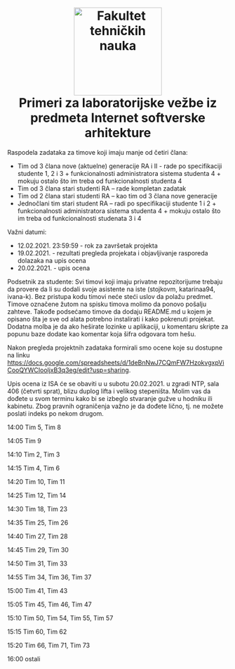 <h1 align="center">
  <a name="logo" href="http://ftn.uns.ac.rs/691618389/fakultet-tehnickih-nauka"><img src="https://i.imgur.com/eBaobcQ.jpg" alt="Fakultet tehničkih nauka" width="200"></a>
  <br>
  Primeri za laboratorijske vežbe iz predmeta Internet softverske arhitekture
</h1>

Raspodela zadataka za timove koji imaju manje od četiri člana:
<ul>
<li>Tim od 3 člana nove (aktuelne) generacije RA i II - rade po specifikaciji studente 1, 2 i 3 + funkcionalnosti administratora sistema studenta 4 + mokuju ostalo što im treba od funkcionalnosti studenta 4</li>
  <li>Tim od 3 člana stari studenti RA – rade kompletan zadatak</li>
  <li>Tim od 2 člana stari studenti RA – kao tim od 3 člana nove generacije</li>
<li>Jednočlani tim stari student RA – radi po specifikaciji studente 1 i 2 + funkcionalnosti administratora sistema studenta 4 + mokuju ostalo što im treba od funkcionalnosti studenata 3 i 4</li>
 </ul>
 
 Važni datumi:
 <ul>
 	<li>12.02.2021. 23:59:59 - rok za završetak projekta</li>
	<li>19.02.2021. - rezultati pregleda projekata i objavljivanje rasporeda dolazaka na upis ocena</li>
	<li>20.02.2021. - upis ocena</li>
 </ul>

Podsetnik za studente:
Svi timovi koji imaju privatne repozitorijume trebaju da provere da li su dodali svoje asistente na iste (stojkovm, katarinaa94, ivana-k). Bez pristupa kodu timovi neće steći uslov da polažu predmet.
Timove označene žutom na spisku timova molimo da ponovo pošalju zahteve.
Takođe podsećamo timove da dodaju README.md u kojem je opisano šta je sve od alata potrebno instalirati i kako pokrenuti projekat.
Dodatna molba je da ako heširate lozinke u aplikaciji, u komentaru skripte za popunu baze dodate kao komentar koja šifra odgovara tom hešu.


Nakon pregleda projektnih zadataka formirali smo ocene koje su dostupne na linku
https://docs.google.com/spreadsheets/d/1deBnNwJ7CQmFW7HzokvgxpViCooQYWCIooljxB3q3eg/edit?usp=sharing.

Upis ocena iz ISA će se obaviti u u subotu 20.02.2021. u zgradi NTP, sala 406
(četvrti sprat), blizu duplog lifta i velikog stepeništa. Molim vas da dođete u svom
terminu kako bi se izbeglo stvaranje gužve u hodniku ili kabinetu. Zbog pravnih
ograničenja važno je da dođete lično, tj. ne možete poslati indeks po nekom drugom.

14:00
Tim 5, Tim 8

14:05
Tim 9

14:10
Tim 2, Tim 3

14:15
Tim 4, Tim 6

14:20
Tim 10, Tim 11

14:25
Tim 12, Tim 14

14:30
Tim 18, Tim 23

14:35
Tim 25, Tim 26

14:40
Tim 27, Tim 28

14:45
Tim 29, Tim 30

14:50
Tim 31, Tim 33

14:55
Tim 34, Tim 36, Tim 37

15:00
Tim 41, Tim 43

15:05
Tim 45, Tim 46, Tim 47

15:10
Tim 50, Tim 54, Tim 55, Tim 57

15:15
Tim 60, Tim 62

15:20
Tim 66, Tim 71, Tim 73

16:00
ostali



